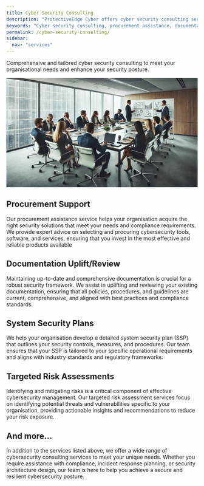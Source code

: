 ```yaml
---
title: Cyber Security Consulting
description: "ProtectiveEdge Cyber offers cyber security consulting services, including procurement assistance, system security plan development, and targeted risk assessments."
keywords: "Cyber security consulting, procurement assistance, documentation uplift, system security plan, targeted risk assessment, ProtectiveEdge Cyber"
permalink: /cyber-security-consulting/
sidebar:
  nav: "services"
---
```

Comprehensive and tailored cyber security consulting to meet your organisational needs and enhance your security posture.

![Consult](/assets/consult.jpeg "Consult")

## Procurement Support
Our procurement assistance service helps your organisation acquire the right security solutions that meet your needs and compliance requirements. We provide expert advice on selecting and procuring cybersecurity tools, software, and services, ensuring that you invest in the most effective and reliable products available

## Documentation Uplift/Review
Maintaining up-to-date and comprehensive documentation is crucial for a robust security framework. We assist in uplifting and reviewing your existing documentation, ensuring that all policies, procedures, and guidelines are current, comprehensive, and aligned with best practices and compliance standards.

## System Security Plans
We help your organisation develop a detailed system security plan (SSP) that outlines your security controls, measures, and procedures. Our team ensures that your SSP is tailored to your specific operational requirements and aligns with industry standards and regulatory frameworks.

## Targeted Risk Assessments
Identifying and mitigating risks is a critical component of effective cybersecurity management. Our targeted risk assessment services focus on identifying potential threats and vulnerabilities specific to your organisation, providing actionable insights and recommendations to reduce your risk exposure.

## And more...
In addition to the services listed above, we offer a wide range of cybersecurity consulting services to meet your unique needs. Whether you require assistance with compliance, incident response planning, or security architecture design, our team is here to help you achieve a secure and resilient cybersecurity posture.
